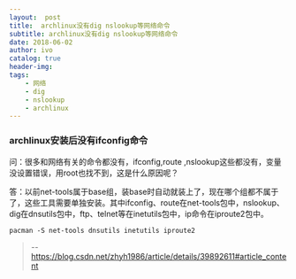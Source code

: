 ```yaml
---
layout:  post
title:  archlinux没有dig nslookup等网络命令
subtitle: archlinux没有dig nslookup等网络命令 
date: 2018-06-02
author: ivo
catalog: true
header-img:
tags:
    - 网络
    - dig
    - nslookup
    - archlinux
---
```

### archlinux安装后没有ifconfig命令

问：很多和网络有关的命令都没有，ifconfig,route ,nslookup这些都没有，变量没设置错误，用root也找不到，这是什么原因呢？

答：以前net-tools属于base组，装base时自动就装上了，现在哪个组都不属于了，这些工具需要单独安装。其中ifconfig、route在net-tools包中，nslookup、dig在dnsutils包中，ftp、telnet等在inetutils包中，ip命令在iproute2包中。
```
pacman -S net-tools dnsutils inetutils iproute2
```
> -- https://blog.csdn.net/zhyh1986/article/details/39892611#article_content
